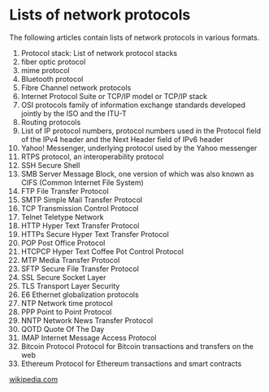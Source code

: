 # Lists of network protocols
The following articles contain lists of network protocols in various formats.

1. Protocol stack: List of network protocol stacks
1. fiber optic protocol
1. mime protocol
1. Bluetooth protocol
1. Fibre Channel network protocols
1. Internet Protocol Suite or TCP/IP model or TCP/IP stack
1. OSI protocols family of information exchange standards developed jointly by the ISO and the ITU-T
1. Routing protocols
1. List of IP protocol numbers, protocol numbers used in the Protocol field of the IPv4 header and the Next Header field of IPv6 header
1. Yahoo! Messenger, underlying protocol used by the Yahoo messenger
1. RTPS protocol, an interoperability protocol
1. SSH Secure Shell
1. SMB Server Message Block, one version of which was also known as CIFS (Common Internet File System)
1. FTP File Transfer Protocol
1. SMTP Simple Mail Transfer Protocol
1. TCP Transmission Control Protocol
1. Telnet Teletype Network
1. HTTP Hyper Text Transfer Protocol
1. HTTPs Secure Hyper Text Transfer Protocol
1. POP Post Office Protocol
1. HTCPCP Hyper Text Coffee Pot Control Protocol
1. MTP Media Transfer Protocol
1. SFTP Secure File Transfer Protocol
1. SSL Secure Socket Layer
1. TLS Transport Layer Security
1. E6 Ethernet globalization protocols
1. NTP Network time protocol
1. PPP Point to Point Protocol
1. NNTP Network News Transfer Protocol
1. QOTD Quote Of The Day
1. IMAP Internet Message Access Protocol
1. Bitcoin Protocol Protocol for Bitcoin transactions and transfers on the web
1. Ethereum Protocol for Ethereum transactions and smart contracts

[wikipedia.com](https://en.wikipedia.org/wiki/Lists_of_network_protocols)
